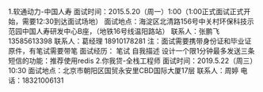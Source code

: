 1.软通动力-中国人寿
面试时间：2015.5.20（周一）1:00（1:00正式面试正式开始，需要12:30到达面试场地）
面试地点：海淀区北清路156号中关村环保科技示范园中国人寿研发中心B座，（地铁16号线温阳路站）
联系人：张鹏飞13585613398
联系人：葛经理 18910178281
注：面试需要携带身份证和毕业证原件，有笔试需要带笔
面试经历：
笔试
自我描述
设计一个限1分钟最多发送三条短信的功能：推荐使用redis
2.你我贷-全栈工程师
面试时间：2019.5.22（周三）10:30
面试地点：北京市朝阳区国贸永安里CBD国际大厦17层
联系人：周婷
电话：18321006131